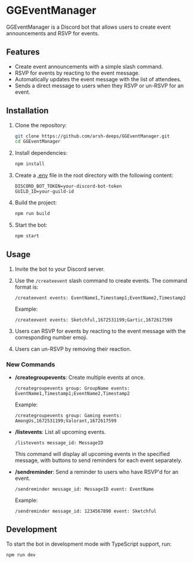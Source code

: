 # GGEventManager

GGEventManager is a Discord bot that allows users to create event announcements and RSVP for events.

## Features

- Create event announcements with a simple slash command.
- RSVP for events by reacting to the event message.
- Automatically updates the event message with the list of attendees.
- Sends a direct message to users when they RSVP or un-RSVP for an event.

## Installation

1. Clone the repository:
    ```sh
    git clone https://github.com/arsh-deeps/GGEventManager.git
    cd GGEventManager
    ```

2. Install dependencies:
    ```sh
    npm install
    ```

3. Create a [.env](http://_vscodecontentref_/0) file in the root directory with the following content:
    ```env
    DISCORD_BOT_TOKEN=your-discord-bot-token
    GUILD_ID=your-guild-id
    ```

4. Build the project:
    ```sh
    npm run build
    ```

5. Start the bot:
    ```sh
    npm start
    ```

## Usage

1. Invite the bot to your Discord server.
2. Use the `/createevent` slash command to create events. The command format is:
    ```
    /createevent events: EventName1,Timestamp1;EventName2,Timestamp2
    ```
    Example:
    ```
    /createevent events: Sketchful,1672531199;Gartic,1672617599
    ```

3. Users can RSVP for events by reacting to the event message with the corresponding number emoji.
4. Users can un-RSVP by removing their reaction.

### New Commands

- **/creategroupevents**: Create multiple events at once.
    ```
    /creategroupevents group: GroupName events: EventName1,Timestamp1;EventName2,Timestamp2
    ```
    Example:
    ```
    /creategroupevents group: Gaming events: AmongUs,1672531199;Valorant,1672617599
    ```

- **/listevents**: List all upcoming events.
    ```
    /listevents message_id: MessageID
    ```
    This command will display all upcoming events in the specified message, with buttons to send reminders for each event separately.


- **/sendreminder**: Send a reminder to users who have RSVP'd for an event.
    ```
    /sendreminder message_id: MessageID event: EventName
    ```
    Example:
    ```
    /sendreminder message_id: 1234567890 event: Sketchful
    ```

## Development

To start the bot in development mode with TypeScript support, run:
```sh
npm run dev
```